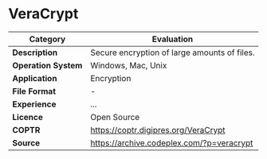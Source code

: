 # VeraCrypt

| Category | Evaluation |
| --- | --- |
| **Description**  | Secure encryption of large amounts of files. |
| **Operation System**  | Windows, Mac, Unix  |
| **Application**  | Encryption  |
| **File Format** | - |
| **Experience** | ... |
| **Licence** | Open Source |
| **COPTR** | https://coptr.digipres.org/VeraCrypt |
| **Source** | https://archive.codeplex.com/?p=veracrypt |
